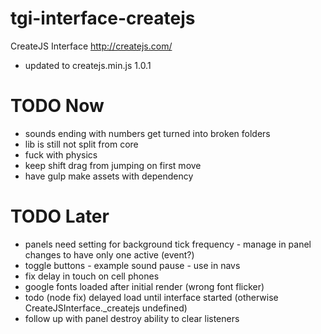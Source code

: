 # tgi-interface-createjs
CreateJS Interface http://createjs.com/

- updated to createjs.min.js 1.0.1

# TODO Now
- sounds ending with numbers get turned into broken folders
- lib is still not split from core
- fuck with physics
- keep shift drag from jumping on first move
- have gulp make assets with dependency

# TODO Later
- panels need setting for background tick frequency - manage in panel changes to have only one active (event?)
- toggle buttons - example sound pause - use in navs
- fix delay in touch on cell phones
- google fonts loaded after initial render (wrong font flicker)
- todo (node fix) delayed load until interface started (otherwise CreateJSInterface._createjs undefined)
- follow up with panel destroy ability to clear listeners

